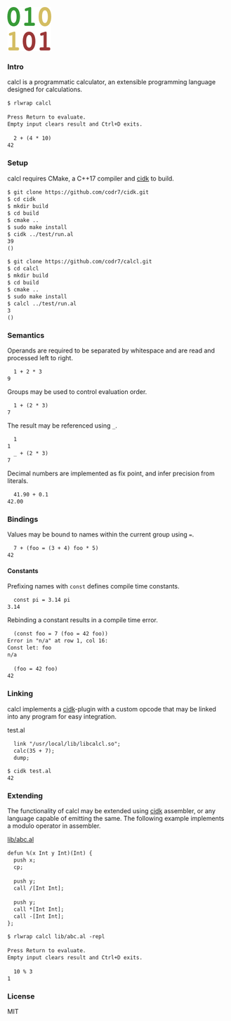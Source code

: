 ![Logo](logo.png)

### Intro
calcl is a programmatic calculator, an extensible programming language designed for calculations.

```
$ rlwrap calcl

Press Return to evaluate.
Empty input clears result and Ctrl+D exits.

  2 + (4 * 10)
42
```

### Setup
calcl requires CMake, a C++17 compiler and [cidk](https://github.com/codr7/cidk) to build.

```
$ git clone https://github.com/codr7/cidk.git
$ cd cidk
$ mkdir build
$ cd build
$ cmake ..
$ sudo make install
$ cidk ../test/run.al
39
()
```

```
$ git clone https://github.com/codr7/calcl.git
$ cd calcl
$ mkdir build
$ cd build
$ cmake ..
$ sudo make install
$ calcl ../test/run.al
3
()
```

### Semantics
Operands are required to be separated by whitespace and are read and processed left to right.

```
  1 + 2 * 3
9
```

Groups may be used to control evaluation order.

```
  1 + (2 * 3)
7
```

The result may be referenced using `_`.

```
  1
1
  _ + (2 * 3)
7
```

Decimal numbers are implemented as fix point, and infer precision from literals.

```
  41.90 + 0.1
42.00
```


### Bindings
Values may be bound to names within the current group using `=`.

```
  7 + (foo = (3 + 4) foo * 5)
42
```

#### Constants
Prefixing names with `const` defines compile time constants.

```
  const pi = 3.14 pi
3.14
```

Rebinding a constant results in a compile time error.

```
  (const foo = 7 (foo = 42 foo))
Error in "n/a" at row 1, col 16:
Const let: foo
n/a

  (foo = 42 foo)
42
```

### Linking
calcl implements a [cidk](https://github.com/codr7/cidk)-plugin with a custom opcode that may be linked into any program for easy integration. 

test.al
```
  link "/usr/local/lib/libcalcl.so";
  calc(35 + 7);
  dump;
```

```
$ cidk test.al
42
```

### Extending
The functionality of calcl may be extended using [cidk](https://github.com/codr7/cidk) assembler, or any language capable of emitting the same. The following example implements a modulo operator in assembler.

[lib/abc.al](lib/abc.al)
```
defun %(x Int y Int)(Int) {
  push x;
  cp;

  push y;
  call /[Int Int];

  push y;
  call *[Int Int];
  call -[Int Int];
};
```

```
$ rlwrap calcl lib/abc.al -repl

Press Return to evaluate.
Empty input clears result and Ctrl+D exits.

  10 % 3
1
```

### License
MIT